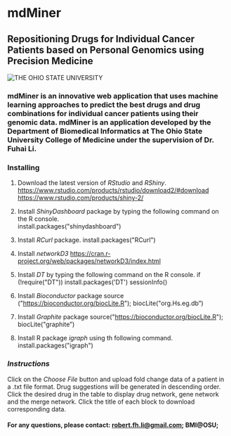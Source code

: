   # **mdMiner** 
## Repositioning Drugs for Individual Cancer Patients based on Personal Genomics using Precision Medicine

<img src="https://www.osu.edu/assets/site/images/osu-logo.png" alt="THE OHIO STATE UNIVERSITY">

### mdMiner is an innovative web application that uses machine learning approaches to predict the best drugs and drug combinations for individual cancer patients using their genomic data. mdMiner is an application developed by the Department of Biomedical Informatics at The Ohio State University College of Medicine under the supervision of Dr. Fuhai Li. 

 
### **Installing** 

1) Download the latest version of *RStudio* and *RShiny*.
https://www.rstudio.com/products/rstudio/download2/#download 
https://www.rstudio.com/products/shiny-2/

2) Install *ShinyDashboard* package by typing the following command on the R console.  
install.packages("shinydashboard") 

3) Install *RCurl* package. 
install.packages("RCurl")

4) Install *networkD3* https://cran.r-project.org/web/packages/networkD3/index.html

4) Install *DT* by typing the following command on the R console. 
if (!require("DT")) install.packages('DT')
sessionInfo()

5) Install *Bioconductor* package 
source ("https://bioconductor.org/biocLite.R"); biocLite("org.Hs.eg.db”)

6) Install *Graphite* package 
source("https://bioconductor.org/biocLite.R");
biocLite("graphite”)

7) Install R package *igraph* using th following command.
 install.packages("igraph")
 
### *Instructions*

Click on the *Choose File* button and upload fold change data of a patient in a .txt file format. 
Drug suggestions will be generated in descending order. 
Click the desired drug  in the table to display drug network, gene network and the merge network. 
Click the title of each block to download corresponding data.

#### For any questions, please contact: robert.fh.li@gmail.com; BMI@OSU;
